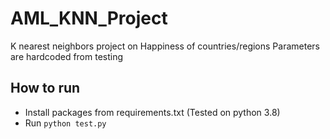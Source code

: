 # AML_KNN_Project
K nearest neighbors project on Happiness of countries/regions
Parameters are hardcoded from testing
## How to run
- Install packages from requirements.txt (Tested on python 3.8)
- Run `python test.py`